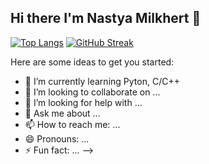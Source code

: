 ## Hi there I'm Nastya Milkhert 👋

[![Top Langs](https://github-readme-stats.vercel.app/api/top-langs/?username=Nasycha&layout=compact)](https://github.com/anuraghazra/github-readme-stats)
[![GitHub Streak](https://github-readme-streak-stats.herokuapp.com/?user=Nasycha)](https://git.io/streak-stats)

Here are some ideas to get you started:


- 🌱 I’m currently learning Pyton, C/C++
- 👯 I’m looking to collaborate on ...
- 🤔 I’m looking for help with ...
- 💬 Ask me about ...
- 📫 How to reach me: ...
- 😄 Pronouns: ...
- ⚡ Fun fact: ...
-->

